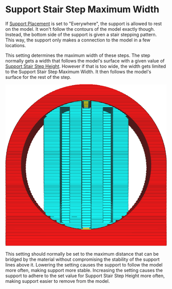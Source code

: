 Support Stair Step Maximum Width
====
If [Support Placement](support_type.md) is set to "Everywhere", the support is allowed to rest on the model. It won't follow the contours of the model exactly though. Instead, the bottom side of the support is given a stair stepping pattern. This way, the support only makes a connection to the model in a few locations.

This setting determines the maximum width of these steps. The step normally gets a width that follows the model's surface with a given value of [Support Stair Step Height](support_bottom_stair_step_height.md). However if that is too wide, the width gets limited to the Support Stair Step Maximum Width. It then follows the model's surface for the rest of the step.

<!--screenshot {
"image_path": "support_bottom_stair_step_width.png",
"models": [{"script": "standing_ring.scad"}],
"camera_position": [0, 136, 10],
"camera_lookat": [0, 0, 10],
"settings": {
    "support_enable": true,
    "support_bottom_stair_step_height": 1,
    "support_bottom_stair_step_width": 0.7
},
"colours": 64
}-->
![Stair steps limited in width, causing support to follow the model](../images/support_bottom_stair_step_width.png)

This setting should normally be set to the maximum distance that can be bridged by the material without compromising the stability of the support lines above it. Lowering the setting causes the support to follow the model more often, making support more stable. Increasing the setting causes the support to adhere to the set value for Support Stair Step Height more often, making support easier to remove from the model.